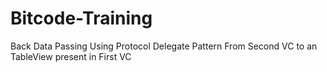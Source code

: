 # Bitcode-Training
Back Data Passing Using Protocol Delegate Pattern From Second VC to an TableView present in First VC
